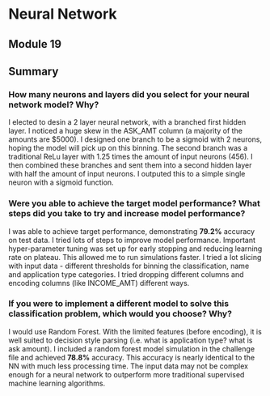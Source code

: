 # Neural Network
## Module 19


## Summary

### How many neurons and layers did you select for your neural network model? Why?

I elected to desin a 2 layer neural network, with a branched first hidden layer. I noticed a huge skew in the ASK_AMT column (a majority of the amounts are $5000). I designed one branch to be a sigmoid with 2 neurons, hoping the model will pick up on this binning. The second branch was a traditional ReLu layer with 1.25 times the amount of input neurons (456). I then combined these branches and sent them into a second hidden layer with half the amount of input neurons. I outputed this to a simple single neuron with a sigmoid function.

### Were you able to achieve the target model performance? What steps did you take to try and increase model performance?

I was able to achieve target performance, demonstrating **79.2%** accuracy on test data. I tried lots of steps to improve model performance. Important hyper-parameter tuning was set up for early stopping and reducing learning rate on plateau. This allowed me to run simulations faster. I tried a lot slicing with input data - different thresholds for binning the classification, name and application type categories. I tried dropping different columns and encoding columns (like INCOME_AMT) different ways.

### If you were to implement a different model to solve this classification problem, which would you choose? Why?
I would use Random Forest. With the limited features (before encoding), it is well suited to decision style parsing (i.e. what is application type? what is ask amount). I included a random forest model simulation in the challenge file and achieved **78.8%** accuracy. This accuracy is nearly identical to the NN with much less processing time. The input data may not be complex enough for a neural network to outperform more traditional supervised machine learning algorithms.        
